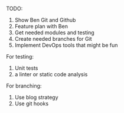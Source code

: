 TODO:
1. Show Ben Git and Github
2. Feature plan with Ben
3. Get needed modules and testing
4. Create needed branches for Git
5. Implement DevOps tools that might be fun

For testing:
1. Unit tests
2. a linter or static code analysis


For branching:
1. Use blog strategy
2. Use git hooks
